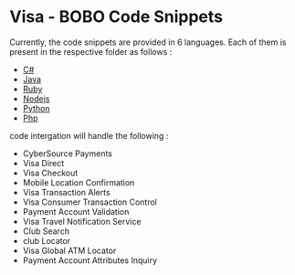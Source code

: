 # Visa - BOBO Code Snippets

Currently, the code snippets are provided in 6 languages. Each of them is present in the respective folder as follows : 

* [C#](vdp-c-sharp)
* [Java](vdp-java)
* [Ruby](vdp-ruby)
* [Nodejs](vdp-node)
* [Python](vdp-python)
* [Php](vdp-php)

 code intergation will handle  the following :

* CyberSource Payments 
* Visa Direct
* Visa Checkout 
* Mobile Location Confirmation
* Visa Transaction Alerts
* Visa Consumer Transaction Control
* Payment Account Validation
* Visa Travel Notification Service
* Club Search
* club Locator
* Visa Global ATM Locator
* Payment Account Attributes Inquiry





